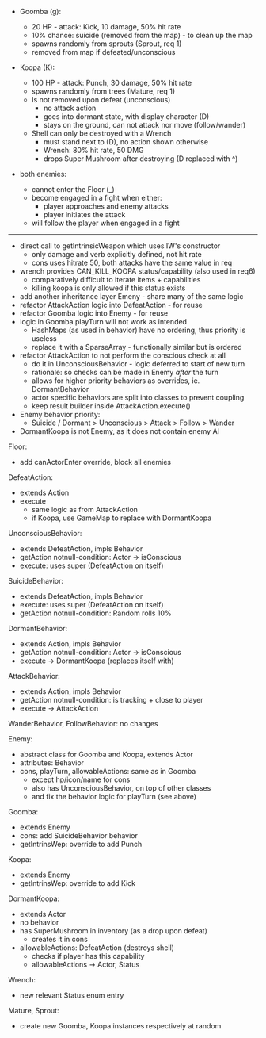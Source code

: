 - Goomba (g):
  - 20 HP - attack: Kick, 10 damage, 50% hit rate
  - 10% chance: suicide (removed from the map) - to clean up the map
  - spawns randomly from sprouts (Sprout, req 1)
  - removed from map if defeated/unconscious

- Koopa (K):
  - 100 HP - attack: Punch, 30 damage, 50% hit rate
  - spawns randomly from trees (Mature, req 1)
  - Is not removed upon defeat (unconscious)
    - no attack action
    - goes into dormant state, with display character (D)
    - stays on the ground, can not attack nor move (follow/wander)
  - Shell can only be destroyed with a Wrench
    - must stand next to (D), no action shown otherwise
    - Wrench: 80% hit rate, 50 DMG
    - drops Super Mushroom after destroying (D replaced with ^)

- both enemies:
  - cannot enter the Floor (_)
  - become engaged in a fight when either:
    - player approaches and enemy attacks
    - player initiates the attack
  - will follow the player when engaged in a fight

---

- direct call to getIntrinsicWeapon which uses IW's constructor
  - only damage and verb explicitly defined, not hit rate
  - cons uses hitrate 50, both attacks have the same value in req
- wrench provides CAN_KILL_KOOPA status/capability (also used in req6)
  - comparatively difficult to iterate items + capabilities
  - killing koopa is only allowed if this status exists
- add another inheritance layer Emeny - share many of the same logic
- refactor AttackAction logic into DefeatAction - for reuse
- refactor Goomba logic into Enemy - for reuse
- logic in Goomba.playTurn will not work as intended
  - HashMaps (as used in behavior) have no ordering, thus priority is useless
  - replace it with a SparseArray - functionally similar but is ordered
- refactor AttackAction to not perform the conscious check at all
  - do it in UnconsciousBehavior - logic deferred to start of new turn
  - rationale: so checks can be made in Enemy *after* the turn
  - allows for higher priority behaviors as overrides, ie. DormantBehavior
  - actor specific behaviors are split into classes to prevent coupling
  - keep result builder inside AttackAction.execute()
- Enemy behavior priority:
  - Suicide / Dormant > Unconscious > Attack > Follow > Wander
- DormantKoopa is not Enemy, as it does not contain enemy AI

Floor:
- add canActorEnter override, block all enemies

DefeatAction:
- extends Action
- execute
  - same logic as from AttackAction
  - if Koopa, use GameMap to replace with DormantKoopa

UnconsciousBehavior:
- extends DefeatAction, impls Behavior
- getAction notnull-condition: Actor -> isConscious
- execute: uses super (DefeatAction on itself)

SuicideBehavior:
- extends DefeatAction, impls Behavior
- execute: uses super (DefeatAction on itself)
- getAction notnull-condition: Random rolls 10%

DormantBehavior:
- extends Action, impls Behavior
- getAction notnull-condition: Actor -> isConscious
- execute -> DormantKoopa (replaces itself with)

AttackBehavior:
- extends Action, impls Behavior
- getAction notnull-condition: is tracking + close to player
- execute -> AttackAction

WanderBehavior, FollowBehavior: no changes

Enemy:
- abstract class for Goomba and Koopa, extends Actor
- attributes: Behavior
- cons, playTurn, allowableActions: same as in Goomba
  - except hp/icon/name for cons
  - also has UnconsciousBehavior, on top of other classes
  - and fix the behavior logic for playTurn (see above)

Goomba:
- extends Enemy
- cons: add SuicideBehavior behavior
- getIntrinsWep: override to add Punch

Koopa:
- extends Enemy
- getIntrinsWep: override to add Kick

DormantKoopa:
- extends Actor
- no behavior
- has SuperMushroom in inventory (as a drop upon defeat)
  - creates it in cons
- allowableActions: DefeatAction (destroys shell)
  - checks if player has this capability
  - allowableActions -> Actor, Status

Wrench:
- new relevant Status enum entry

Mature, Sprout:
- create new Goomba, Koopa instances respectively at random
